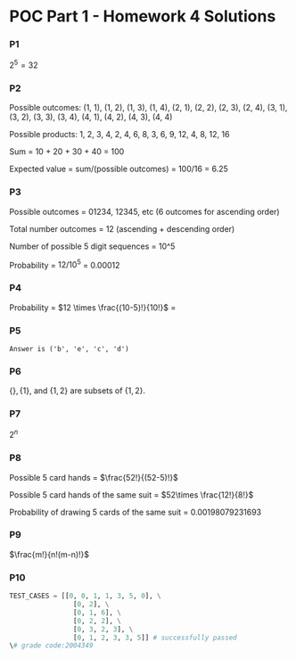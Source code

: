 # POC Part 1 - Homework 4 Solutions

### P1
$2^5=32$

### P2

Possible outcomes: (1, 1), (1, 2), (1, 3), (1, 4), (2, 1), (2, 2), (2, 3), (2, 4), (3, 1), (3, 2), (3, 3), (3, 4), (4, 1), (4, 2), (4, 3), (4, 4)

Possible products: 1, 2, 3, 4, 2, 4, 6, 8, 3, 6, 9, 12, 4, 8, 12, 16

Sum = 10 + 20 + 30 + 40 = 100

Expected value = sum/(possible outcomes) = 100/16  = 6.25

### P3

Possible outcomes = 01234, 12345, etc (6 outcomes for ascending order)

Total number outcomes = 12 (ascending + descending order)

Number of possible 5 digit sequences = 10^5

Probability = $12/10^5$ = 0.00012

### P4

Probability = $12 \times \frac{(10-5)!}{10!}​$ = 

### P5

```
Answer is ('b', 'e', 'c', 'd')
```

### P6

$\{\}, \{1\},$ and $\{1, 2\}$ are subsets of $\{1, 2\}$.

### P7

$2^n$

### P8

Possible 5 card hands = $\frac{52!}{(52-5)!}$

Possible 5 card hands of the same suit = $52\times \frac{12!}{8!}$

Probability of drawing 5 cards of the same suit = 0.00198079231693

### P9

$\frac{m!}{n!(m-n)!}$

### P10

```python
TEST_CASES = [[0, 0, 1, 1, 3, 5, 0], \
                [0, 2], \
                [0, 1, 6], \
                [0, 2, 2], \
                [0, 3, 2, 3], \
                [0, 1, 2, 3, 3, 5]] # successfully passed
\# grade code:2004349
```











